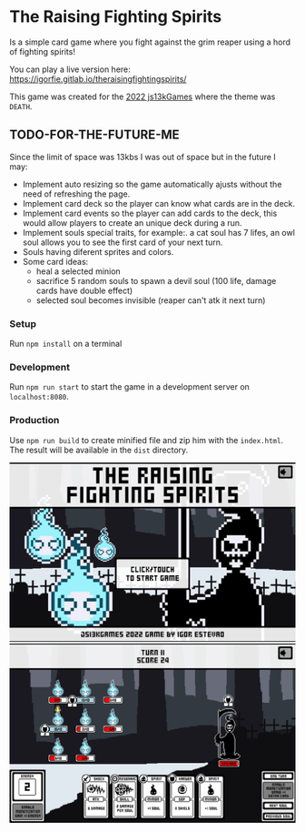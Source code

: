 # The Raising Fighting Spirits

Is a simple card game where you fight against the grim reaper using a hord of fighting spirits!

You can play a live version here: https://igorfie.gitlab.io/theraisingfightingspirits/

This game was created for the [2022 js13kGames](https://js13kgames.com/) where the theme was `DEATH`.

## TODO-FOR-THE-FUTURE-ME
Since the limit of space was 13kbs I was out of space but in the future I may:
- Implement auto resizing so the game automatically ajusts without the need of refreshing the page.
- Implement card deck so the player can know what cards are in the deck.
- Implement card events so the player can add cards to the deck, this would allow players to create an unique deck during a run.
- Implement souls special traits, for example:. a cat soul has 7 lifes, an owl soul allows you to see the first card of your next turn.
- Souls having diferent sprites and colors.
- Some card ideas:
    - heal a selected minion
    - sacrifice 5 random souls to spawn a devil soul (100 life, damage cards have double effect)
    - selected soul becomes invisible (reaper can't atk it next turn)

### Setup
Run `npm install` on a terminal

### Development
Run `npm run start` to start the game in a development server on `localhost:8080`.

### Production
Use `npm run build` to create minified file and zip him with the `index.html`. The result will be available in the `dist` directory.

![main menu](main-menu.png "The Raising Fighting Spirits Main Menu")
![game screen](game-screen.png "The Raising Fighting Spirits Game Screen")
